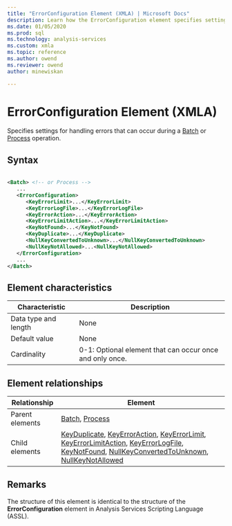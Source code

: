 ```yaml
---
title: "ErrorConfiguration Element (XMLA) | Microsoft Docs"
description: Learn how the ErrorConfiguration element specifies settings for handling errors that can occur during a Batch or Process operation.
ms.date: 01/05/2020
ms.prod: sql
ms.technology: analysis-services
ms.custom: xmla
ms.topic: reference
ms.author: owend
ms.reviewer: owend
author: minewiskan

---
```

# ErrorConfiguration Element (XMLA)

  Specifies settings for handling errors that can occur during a [Batch](../xml-elements-commands/batch-element-xmla.md) or [Process](../xml-elements-commands/process-element-xmla.md) operation.  
  
## Syntax  
  
```xml  
  
<Batch> <!-- or Process -->  
   ...  
   <ErrorConfiguration>  
      <KeyErrorLimit>...</KeyErrorLimit>  
      <KeyErrorLogFile>...</KeyErrorLogFile>  
      <KeyErrorAction>...</KeyErrorAction>  
      <KeyErrorLimitAction>...</KeyErrorLimitAction>  
      <KeyNotFound>...</KeyNotFound>  
      <KeyDuplicate>...</KeyDuplicate>  
      <NullKeyConvertedToUnknown>...</NullKeyConvertedToUnknown>  
      <NullKeyNotAllowed>...<NullKeyNotAllowed>  
   </ErrorConfiguration>  
   ...  
</Batch>  
```  
  
## Element characteristics  
  
|Characteristic|Description|  
|--------------------|-----------------|  
|Data type and length|None|  
|Default value|None|  
|Cardinality|0-1: Optional element that can occur once and only once.|  
  
## Element relationships  
  
|Relationship|Element|  
|------------------|-------------|  
|Parent elements|[Batch](../xml-elements-commands/batch-element-xmla.md), [Process](../xml-elements-commands/process-element-xmla.md)|  
|Child elements|[KeyDuplicate](../../assl/properties/keyduplicate-element-assl.md), [KeyErrorAction](../../assl/properties/keyerroraction-element-assl.md), [KeyErrorLimit](../../assl/properties/keyerrorlimit-element-assl.md), [KeyErrorLimitAction](../../assl/properties/keyerrorlimitaction-element-assl.md), [KeyErrorLogFile](../../assl/properties/keyerrorlogfile-element-assl.md), [KeyNotFound](../../assl/properties/keynotfound-element-assl.md), [NullKeyConvertedToUnknown](../../assl/properties/nullkeyconvertedtounknown-element-assl.md), [NullKeyNotAllowed](../../assl/properties/nullkeynotallowed-element-assl.md)|  
  
## Remarks  
 The structure of this element is identical to the structure of the **ErrorConfiguration** element in Analysis Services Scripting Language (ASSL).